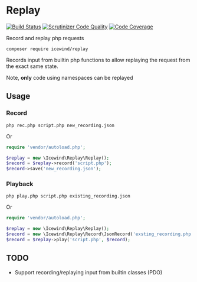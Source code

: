 # Replay

[![Build Status](https://travis-ci.org/icewind1991/replay.svg?branch=master)](https://travis-ci.org/icewind1991/replay)
[![Scrutinizer Code Quality](https://scrutinizer-ci.com/g/icewind1991/replay/badges/quality-score.png?b=master)](https://scrutinizer-ci.com/g/icewind1991/replay/?branch=master)
[![Code Coverage](https://scrutinizer-ci.com/g/icewind1991/replay/badges/coverage.png?b=master)](https://scrutinizer-ci.com/g/icewind1991/replay/?branch=master)

Record and replay php requests

```
composer require icewind/replay
```

Records input from builtin php functions to allow replaying the request from the exact same state.

Note, **only** code using namespaces can be replayed

## Usage

### Record

```
php rec.php script.php new_recording.json
```

Or 

```php
require 'vendor/autoload.php';

$replay = new \Icewind\Replay\Replay();
$record = $replay->record('script.php');
$record->save('new_recording.json');
```

### Playback

```
php play.php script.php existing_recording.json
```

Or

```php
require 'vendor/autoload.php';

$replay = new \Icewind\Replay\Replay();
$record = new \Icewind\Replay\Record\JsonRecord('exsting_recording.php');
$record = $replay->play('script.php', $record);
```

## TODO

- Support recording/replaying input from builtin classes (PDO)

